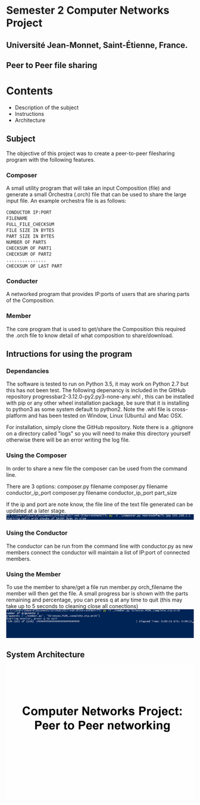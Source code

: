 # Semester 2 Computer Networks Project
## Université Jean-Monnet, Saint-Étienne, France.
## Peer to Peer file sharing

# Contents
* Description of the subject
* Instructions
* Architecture


## Subject

The objective of this project was to create a peer-to-peer filesharing program with the following features.

### Composer
A small utility program that will take an input Composition (file) and generate a small Orchestra (.orch) file that can be used to share the large input file. An example orchestra file is as follows:

    CONDUCTOR IP:PORT
    FILENAME
    FULL_FILE_CHECKSUM
    FILE SIZE IN BYTES
    PART SIZE IN BYTES
    NUMBER OF PARTS
    CHECKSUM OF PART1
    CHECKSUM OF PART2
    ...............
    CHECKSUM OF LAST PART

### Conducter
A networked program that provides IP:ports of users that are sharing parts of the Composition.

### Member 
The core program that is used to get/share the Composition this required the .orch file to know detail of what composition to share/download.

## Intructions for using the program

### Dependancies
The software is tested to run on Python 3.5, it may work on Python 2.7 but this has not been test.
The following depenancy is included in the GitHub repository progressbar2-3.12.0-py2.py3-none-any.whl , this can be installed with pip or any other wheel installation package, be sure that it is installing to python3 as some system default to python2. Note the .whl file is cross-platform and has been tested on Window, Linux (Ubuntu) and Mac OSX.

For installation, simply clone the GitHub repository. Note there is a .gitignore on a directory called "logs" so you will need to make this directory yourself otherwise there will be an error writing the log file.

### Using the Composer
In order to share a new file the composer can be used from the command line.

There are 3 options:
composer.py filename
composer.py filename conductor_ip_port
composer.py filename conductor_ip_port part_size

If the ip and port are note know, the file line of the text file generated can be updated at a later stage.
![Alt text](torrentNchill/screenshots/instructions_composer.png?raw=true "Using the Composer")
### Using the Conductor

The conductor can be run from the command line with conductor.py as new members connect the conductor will maintain a list of IP:port of connected members.


### Using the Member

To use the member to share/get a file run member.py orch_filename the member will then get the file. A small progress bar is shown with the parts remaining and percentage, you can press q at any time to quit (this may take up to 5 seconds to cleaning close all conections)
![Alt text](torrentNchill/screenshots/instructions_member.png?raw=true "Using the Member")


## System Architecture


![Alt text](torrentNchill/screenshots/architecture.gif?raw=true "Example of connecting and sharing a part")

